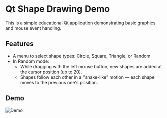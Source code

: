 # Qt Shape Drawing Demo

This is a simple educational Qt application demonstrating basic graphics and mouse event handling.

## Features

- A menu to select shape types: Circle, Square, Triangle, or Random.
- In Random mode:
  - While dragging with the left mouse button, new shapes are added at the cursor position (up to 20).
  - Shapes follow each other in a "snake-like" motion — each shape moves to the previous one's position.

## Demo

![Demo](demo.gif)
